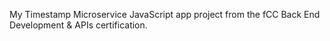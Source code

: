 My Timestamp Microservice JavaScript app project from the fCC Back End Development & APIs certification.
